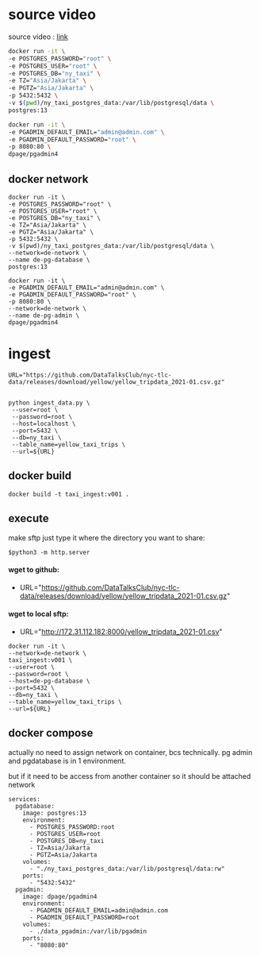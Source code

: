 <!-- video source  -->

# source video

source video : [link](https://www.youtube.com/watch?v=B1WwATwf-vY&list=PL3MmuxUbc_hJed7dXYoJw8DoCuVHhGEQb&index=8&ab_channel=DataTalksClub%E2%AC%9B)

```bash
docker run -it \
-e POSTGRES_PASSWORD="root" \
-e POSTGRES_USER="root" \
-e POSTGRES_DB="ny_taxi" \
-e TZ="Asia/Jakarta" \
-e PGTZ="Asia/Jakarta" \
-p 5432:5432 \
-v $(pwd)/ny_taxi_postgres_data:/var/lib/postgresql/data \
postgres:13
```

```bash
docker run -it \
-e PGADMIN_DEFAULT_EMAIL="admin@admin.com" \
-e PGADMIN_DEFAULT_PASSWORD="root" \
-p 8080:80 \
dpage/pgadmin4
```

## docker network

```
docker run -it \
-e POSTGRES_PASSWORD="root" \
-e POSTGRES_USER="root" \
-e POSTGRES_DB="ny_taxi" \
-e TZ="Asia/Jakarta" \
-e PGTZ="Asia/Jakarta" \
-p 5432:5432 \
-v $(pwd)/ny_taxi_postgres_data:/var/lib/postgresql/data \
--network=de-network \
--name de-pg-database \
postgres:13
```

```
docker run -it \
-e PGADMIN_DEFAULT_EMAIL="admin@admin.com" \
-e PGADMIN_DEFAULT_PASSWORD="root" \
-p 8080:80 \
--network=de-network \
--name de-pg-admin \
dpage/pgadmin4
```

# ingest

```
URL="https://github.com/DataTalksClub/nyc-tlc-data/releases/download/yellow/yellow_tripdata_2021-01.csv.gz"


python ingest_data.py \
 --user=root \
 --password=root \
 --host=localhost \
 --port=5432 \
 --db=ny_taxi \
 --table_name=yellow_taxi_trips \
 --url=${URL}
```

## docker build

```
docker build -t taxi_ingest:v001 .
```

## execute

make sftp just type it where the directory you want to share:

```
$python3 -m http.server
```

#### wget to github:

- URL="https://github.com/DataTalksClub/nyc-tlc-data/releases/download/yellow/yellow_tripdata_2021-01.csv.gz"

#### wget to local sftp:

- URL="http://172.31.112.182:8000/yellow_tripdata_2021-01.csv"

```
docker run -it \
--network=de-network \
taxi_ingest:v001 \
--user=root \
--password=root \
--host=de-pg-database \
--port=5432 \
--db=ny_taxi \
--table_name=yellow_taxi_trips \
--url=${URL}
```

## docker compose

actually no need to assign network on container, bcs technically.
pg admin and pgdatabase is in 1 environment.

but if it need to be access from another container so it should be attached network

```
services:
  pgdatabase:
    image: postgres:13
    environment:
      - POSTGRES_PASSWORD:root
      - POSTGRES_USER=root
      - POSTGRES_DB=ny_taxi
      - TZ=Asia/Jakarta
      - PGTZ=Asia/Jakarta
    volumes:
      - "./ny_taxi_postgres_data:/var/lib/postgresql/data:rw"
    ports:
      - "5432:5432"
  pgadmin:
    image: dpage/pgadmin4
    environment:
      - PGADMIN_DEFAULT_EMAIL=admin@admin.com
      - PGADMIN_DEFAULT_PASSWORD=root
    volumes:
      - ./data_pgadmin:/var/lib/pgadmin
    ports:
      - "8080:80"
```
